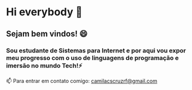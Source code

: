# Hi everybody 👋

## Sejam bem vindos! 😄

### Sou estudante de Sistemas para Internet e por aqui vou expor meu progresso com o uso de linguagens de programação e imersão no mundo Tech!⚡

📫 Para entrar em contato comigo: camilacscruzrf@gmail.com
